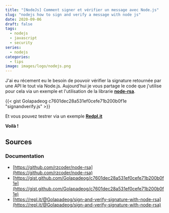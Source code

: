 ```yaml
---
title: "[NodeJs] Comment signer et vérifier un message avec Node.js"
slug: "nodejs how to sign and verify a message with node js"
date: 2020-09-06
draft: false
tags:
  - nodejs
  - javascript
  - security
series:
  - nodejs
categories:
  - tips
image: images/logo/nodejs.png
---
```


J'ai eu récement eu le besoin de pouvoir vérifier la signature retournée par une API le tout via Node.js.
Aujourd'hui je vous partage le code que j'utilise pour cela via un exemple et l'utilisation de la librarie **[node-rsa](https://github.com/rzcoder/node-rsa)**.

{{< gist Golapadeog c7601dec28a531ef0cefe71b200b0f1e "signandverify.js" >}}

Et vous pouvez testrer via un exemple **[Redpl.it](https://repl.it/@Golapadeog/sign-and-verify-signature-with-node-rsa)**

**Voilà !**

## Sources

### Documentation

- [https://github.com/rzcoder/node-rsa](https://github.com/rzcoder/node-rsa)
- [https://gist.github.com/Golapadeog/c7601dec28a531ef0cefe71b200b0f1e](https://gist.github.com/Golapadeog/c7601dec28a531ef0cefe71b200b0f1e)
- [https://repl.it/@Golapadeog/sign-and-verify-signature-with-node-rsa](https://repl.it/@Golapadeog/sign-and-verify-signature-with-node-rsa)
